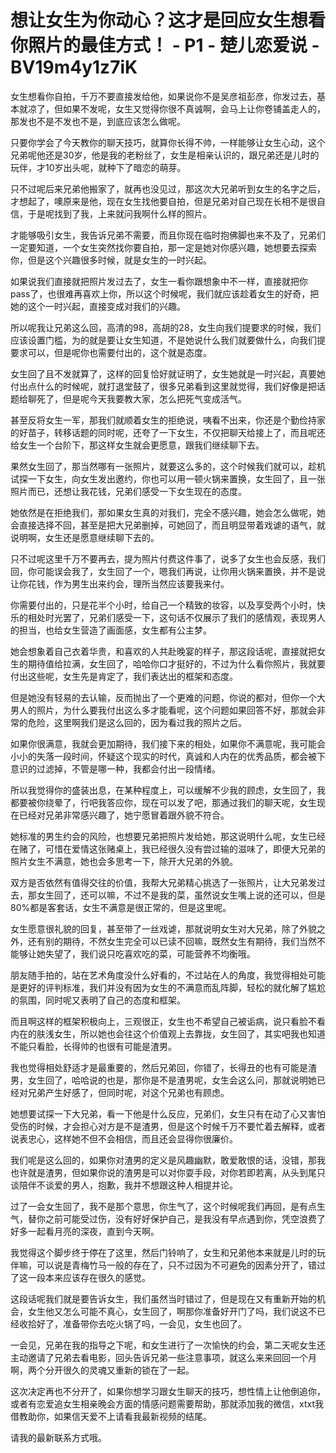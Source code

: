 # 想让女生为你动心？这才是回应女生想看你照片的最佳方式！ - P1 - 楚儿恋爱说 - BV19m4y1z7iK

女生想看你自拍，千万不要直接发给他，如果说你不是吴彦祖彭彦，你发过去，基本就凉了，但如果不发呢，女生又觉得你很不真诚啊，会马上让你卷铺盖走人的，那发也不是不发也不是，到底应该怎么做呢。

只要你学会了今天教你的聊天技巧，就算你长得不帅，一样能够让女生心动，这个兄弟呢他还是30岁，他是我的老粉丝了，女生是相亲认识的，跟兄弟还是儿时的玩伴，才10岁出头呢，就种下了暗恋的萌芽。

只不过呢后来兄弟他搬家了，就再也没见过，那这次大兄弟听到女生的名字之后，才想起了，噢原来是他，现在女生找他要自拍，但是兄弟对自己现在长相不是很自信，于是呢找到了我，上来就问我啊什么样的照片。

才能够吸引女生，我告诉兄弟不需要，而且你现在临时抱佛脚也来不及了，兄弟们一定要知道，一个女生突然找你要自拍，那一定是她对你感兴趣，她想要去探索你，但是这个兴趣很多时候，就是女生的一时兴起。

如果说我们直接就把照片发过去了，女生一看你跟想象中不一样，直接就把你pass了，也很难再喜欢上你，所以这个时候呢，我们就应该趁着女生的好奇，把她的这个一时兴起，直接变成对我们的兴趣。

所以呢我让兄弟这么回，高清的98，高胡的28，女生向我们提要求的时候，我们应该设置门槛，为的就是要让女生知道，不是她说什么我们就要做什么，向我们提要求可以，但是呢你也需要付出的，这个就是态度。

女生回了且不发就算了，这样的回复恰好就证明了，女生她就是一时兴起，真要她付出点什么的时候呢，就打退堂鼓了，很多兄弟看到这里就觉得，我们好像是把话题给聊死了，但是呢今天我要教大家，怎么把死气变成活气。

甚至反将女生一军，那我们就顺着女生的拒绝说，咦看不出来，你还是个勤俭持家的好苗子，转移话题的同时呢，还夸了一下女生，不仅把聊天给接上了，而且呢还给女生一个台阶下，那这样女生就会更愿意，跟我们继续聊下去。

果然女生回了，那当然哪有一张照片，就要这么多的，这个时候我们就可以，趁机试探一下女生，向女生发出邀约，你也可以用一顿火锅来置换，女生回了，且一张照片而已，还想让我花钱，兄弟们感受一下女生现在的态度。

她依然是在拒绝我们，那如果女生真的对我们，完全不感兴趣，她会怎么做呢，她会直接选择不回，甚至是把大兄弟删掉，可她回了，而且明显带着戏谑的语气，就说明啊，女生还是愿意继续聊下去的。

只不过呢这里千万不要再去，提为照片付费这件事了，说多了女生也会反感，我们回，你可能误会我了，女生回了一个，嗯我们再说，让你用火锅来置换，并不是说让你花钱，作为男生出来约会，理所当然应该要我来付。

你需要付出的，只是花半个小时，给自己一个精致的妆容，以及享受两个小时，快乐的相处时光罢了，兄弟们感受一下，这句话不仅展示了我们的感情观，表现男人的担当，也给女生营造了画面感，女生都有公主梦。

她会想象着自己衣着华贵，和喜欢的人共赴晚宴的样子，那这段话呢，直接就把女生的期待值给拉满，女生回了，哈哈你口才挺好的，不过为什么看你照片，我就要付出这些呢，女生先是肯定了，我们表达出的框架和态度。

但是她没有轻易的去认输，反而抛出了一个更难的问题，你说的都对，但你一个大男人的照片，为什么要我付出这么多才能看呢，这个问题如果回答不好，那就会非常的危险，这里啊我们是这么回的，因为看过我的照片之后。

如果你很满意，我就会更加期待，我们接下来的相处，如果你不满意呢，我可能会小小的失落一段时间，怀疑这个现实的时代，真诚和人内在的优秀品质，都会被下意识的过滤掉，不管是哪一种，我都会付出一段情绪。

所以我觉得你的盛装出息，在某种程度上，可以缓解不少我的顾虑，女生回了，我都要被你绕晕了，行吧我答应你，现在可以发了吧，那通过我们的聊天呢，女生现在已经对兄弟非常感兴趣了，她宁愿冒着跟外貌不符合。

她标准的男生约会的风险，也想要兄弟把照片发给她，那这说明什么呢，女生已经在赌了，可惜在爱情这张赌桌上，我已经很久没有尝过输的滋味了，即便大兄弟的照片女生不满意，她也会多思考一下，除开大兄弟的外貌。

双方是否依然有值得交往的价值，我帮大兄弟精心挑选了一张照片，让大兄弟发过去，那女生回了，还可以嘛，不过不是我的菜，虽然说女生嘴上说的还可以，但是80%都是客套话，女生不满意是很正常的，但是这里呢。

女生愿意很礼貌的回复，甚至带了一丝戏谑，那就说明女生对大兄弟，除了外貌之外，还有别的期待，不然女生完全可以已读不回嘛，既然女生有期待，我们当然不能够让她失望了，我们说只吃喜欢吃的菜，可能营养不均衡哦。

朋友随手拍的，站在艺术角度没什么好看的，不过站在人的角度，我觉得相处可能是更好的评判标准，我们并没有因为女生的不满意而乱阵脚，轻松的就化解了尴尬的氛围，同时呢又表明了自己的态度和框架。

而且啊这样的框架积极向上，三观很正，女生也不希望自己被诟病，说只看脸不看内在的肤浅女生，所以她也会往这个价值观上去靠拢，女生回了，其实吧我也知道不能只看脸，长得帅的也很有可能是渣男。

我也觉得相处舒适才是最重要的，然后兄弟回，你错了，长得丑的也有可能是渣男，女生回了，哈哈说的也是，那你是不是渣男呢，女生会这么问，那就说明她已经对兄弟产生好感了，但同时呢，对这个兄弟也有顾虑。

她想要试探一下大兄弟，看一下他是什么反应，兄弟们，女生只有在动了心又害怕受伤的时候，才会担心对方是不是渣男，但是这个时候千万不要忙着去解释，或者说表忠心，这样她不但不会相信，而且还会显得你很廉价。

我们呢是这么回的，如果你对渣男的定义是风趣幽默，敢爱敢恨的话，没错，那我也许就是渣男，但如果你说的渣男是可以对你耍手段，对你若即若离，从头到尾只谈陪伴不谈爱的男人，抱歉，我并不想跟这种人相提并论。

过了一会女生回了，我不是那个意思，你生气了，这个时候呢我们再回，是有点生气，替你之前可能受过伤，没有好好保护自己，是我没有早点遇到你，凭空浪费了好多一起看月亮的深夜，直到今天啊。

我觉得这个脚步终于停在了这里，然后门铃响了，女生和兄弟他本来就是儿时的玩伴嘛，可以说是青梅竹马一般的存在了，只不过因为不可避免的因素分开了，错过了这一段本来应该存在很久的感觉。

这段话呢我们就是要告诉女生，我们虽然当时错过了，但是现在又有重新开始的机会，女生他又怎么可能不真心，女生回了，啊那你准备好开门了吗，我们说这不已经收拾好了，准备带你去吃火锅了吗，一会见，女生也回了。

一会见，兄弟在我的指导之下呢，和女生进行了一次愉快的约会，第二天呢女生还主动邀请了兄弟去看电影，回头告诉兄弟一些注意事项，就这么来来回回一个月啊，两个分开很久的灵魂又重新的锁在了一起。

这次决定再也不分开了，如果你想学习跟女生聊天的技巧，想性情上让他倒追你，或者有恋爱追女生相亲晚会方面的情感问题需要帮助，那就添加我的微信，xtxt我借教助你，如果信天爱不上请看我最新视频的结尾。

请我的最新联系方式哦。